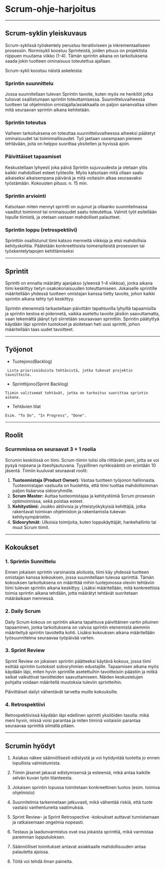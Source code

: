 # Scrum-ohje-harjoitus
***
## Scrum-syklin yleiskuvaus
Scrum-syklissä työskentely perustuu iteratiiviseen ja inkrementaaliseen prosessiin. Normisykli koostuu Sprinteistä, joiden pituus on projektista riippuen muutama viikko (1-4). Tämän sprintin aikana on tarkoituksena saada jokin tuotteen ominaisuus toteutettua ajallaan.

Scrum-sykli koostuu näistä askeleista:

### Sprintin suunnittelu
Jossa suunnitellaan tulevan Sprintin tavoite, kuten myös ne henkilöt jotka tulisivat osallistumaan sprintin toteuttamisessa.
Suunnitteluvaiheessa tuotteen tai ohjelmiston omistajalla/asiakkaalla on paljon sananvaltaa siihen mitä seuraavan sprintin aikana kehitetään.

### Sprintin toteutus
Vaiheen tarkoituksena on toteuttaa suunnitteluvaiheessa aiheeksi päätetyt ominaisuudet tai toiminnallisuudet. Työ jaetaan useampaan pieneen tehtävään, joita on helppo suorittaa yksitellen ja hyvissä ajoin.

### Päivittäiset tapaamiset
Keskustellaan lyhyesti joka päivä Sprintin sujuvuudesta ja otetaan ylös kaikki mahdolliset esteet työteolle. Myös katsotaan mitä ollaan saatu aikaiseksi aikaisempana päivänä ja mitä voitaisiin alkaa seuraavaksi työstämään. 
Kokousten pituus: n. 15 min.

### Sprintin arviointi
Katsotaan miten mennyt sprintti on sujunut ja ollaanko suunnitelmassa vaaditut toiminnot tai ominaisuudet saatu toteutettua.
Valmiit työt esitellään lopulle tiimistä, ja otetaan vastaan mahdolliset palautteet.

### Sprintin loppu (retrospektiivi)
Sprinttiin osallistunut tiimi katsoo menneitä viikkoja ja etsii mahdollisia kehityskohtia. Päätetään konkreettisista toimenpiteistä prosessien tai työskentelytapojen kehittämiseksi

***
## Sprintit
Sprintti on ennalta määrätty ajanjakso (yleensä 1–4 viikkoa), jonka aikana tiimi keskittyy tietyn osakokonaisuuden toteuttamiseen.
Jokaiselle sprintille määritellään yhdessä tuotteen omistajan kanssa tietty tavoite, johon kaikki sprintin aikana tehty työ keskittyy.


Sprintin etenemistä tarkastellaan päivittäin tapahtuvilla lyhyillä tapaamisilla ja
sprintin kestoa ei pidennetä, vaikka asetettu tavoite jäisikin saavuttamatta, vaan tekemättä jäänyt työ siirretään
seuraavaan sprinttiin. Sprintin päätyttyä käydään läpi sprintin tuotokset ja aloitetaan heti uusi sprintti, johon määritellään taas uudet tavoitteet.
***
## Työjonot
 - Tuotejono(Backlog)
```
 Lista priorisoiduista tehtävistä, jotka tukevat projektin tavoitteita.
```
 - Sprinttijono(Sprint Backlog)
```
Tiimin valitsemat tehtävät, jotka on tarkoitus suorittaa sprintin aikana.
```
 - Tehtävien tilat
```
Esim. "To Do", "In Progress", "Done".
```
***
## Roolit
### Scurmmissa on seuraavat 3 + 1 roolia

Scrumin keskiössä on tiimi. Scrum-tiimin tulisi olla riittävän pieni, jotta se voi pysyä nopeana ja itseohjautuvana. Tyypillinen nyrkkisääntö on enintään 10 jäsentä. Tiimiin kuuluvat seuraavat roolit:

1. **Tuoteomistaja (Product Owner):** Vastaa tuotteen työjonon hallinnasta. Tuoteomistajan vastuulla on huolehtia, että tiimi tuottaa mahdollisimman paljon lisäarvoa sidosryhmille.
2. **Scrum Master:** Auttaa tuoteomistajaa ja kehitystiimiä Scrum prosessin optimoinnissa, sekä poistaa esteet.
3. **Kehitystiimi:** Joukko aktiivisia ja yhteistyökykyisiä kehittäjiä, jotka rakentavat toimivan ohjelmiston ja rakentamista tukevan kehitysympäristön.
4. **Sidosryhmät:** Ulkoisia toimijoita, kuten loppukäyttäjät, hankehallinto tai muut Scrum tiimit.
***
## Kokoukset

### 1. Sprintin Sunnittelu

Ennen jokaisen sprintin varsinaista aloitusta, tiimi käy yhdessä tuotteen omistajan kanssa kokouksen, jossa 
suunnitellaan tulevaa sprinttiä. Tämän kokouksen tarkoituksena on määrittää mihin tuotejonossa oleviin tehtäviin tiimi tulevan sprintin aikana keskittyy.
Lisäksi määritellään, mitä konkreettisia toimia sprintin aikana tehdään, jotta määrätyt tehtävät suoritetaan määräaikaan mennessä.

### 2. Daily Scrum

Daily Scrum kokous on sprintin aikana tapahtuva päivittäinen vartin pituinen tapaaminen, 
jonka tarkoituksena on valvoa sprintin etenemistä aiemmin määriteltyä sprintin tavoitetta kohti.
Lisäksi kokouksen aikana määritellään työsuunnitelma seuraavaa työpäivää varten.


### 3. Sprint Review

Sprint Review on jokaisen sprintin päätteeksi käytävä kokous,
jossa tiimi esittää sprintin tuotokset sidosryhmien edustajille.
Tapaamisen aikana myös käydään läpi, miten hyvin sprintille asetettuihin tavoitteisiin päästiin
ja mitkä seikat vaikuttivat tavoitteiden saavuttamiseen.
Näiden keskustelujen pohjalta voidaan määritellä muutoksia tuleviin sprintteihin.

Päivittäiset dailyt vähentävät tarvetta muille kokouksille.

### 4. Retrospektiivi

Retrospektiivissä käydään läpi edellinen sprintti yksilöiden tasolla: mikä meni hyvin, missä voisi parantaa ja miten tiiminä voitaisiin parantaa seuraavaa sprinttiä silmällä pitäen.
***
## Scrumin hyödyt
1. Asiakas näkee säännöllisesti edistystä ja voi hyödyntää tuotetta jo ennen lopullista valmistumista.

2. Tiimin jäsenet jakavat edistymisensä ja esteensä, mikä antaa kaikille selvän kuvan työn tilanteesta.
3. Jokaisen sprintin lopussa toimitetaan konkreettinen tuotos (esim. toimiva ohjelmisto)
4. Suunnitelmia tarkennetaan jatkuvasti, mikä vähentää riskiä, että tuote vastaisi vanhentuneita vaatimuksia.
5. Sprint Review- ja Sprint Retrospective -kokoukset auttavat tunnistamaan ja ratkaisemaan ongelmia nopeasti.
6. Testaus ja laadunvarmistus ovat osa jokaista sprinttiä, mikä varmistaa paremman lopputuloksen.
7. Säännölliset toimitukset antavat asiakkaalle mahdollisuuden antaa palautetta ajoissa.
8. Töitä voi tehdä ilman paineita.
